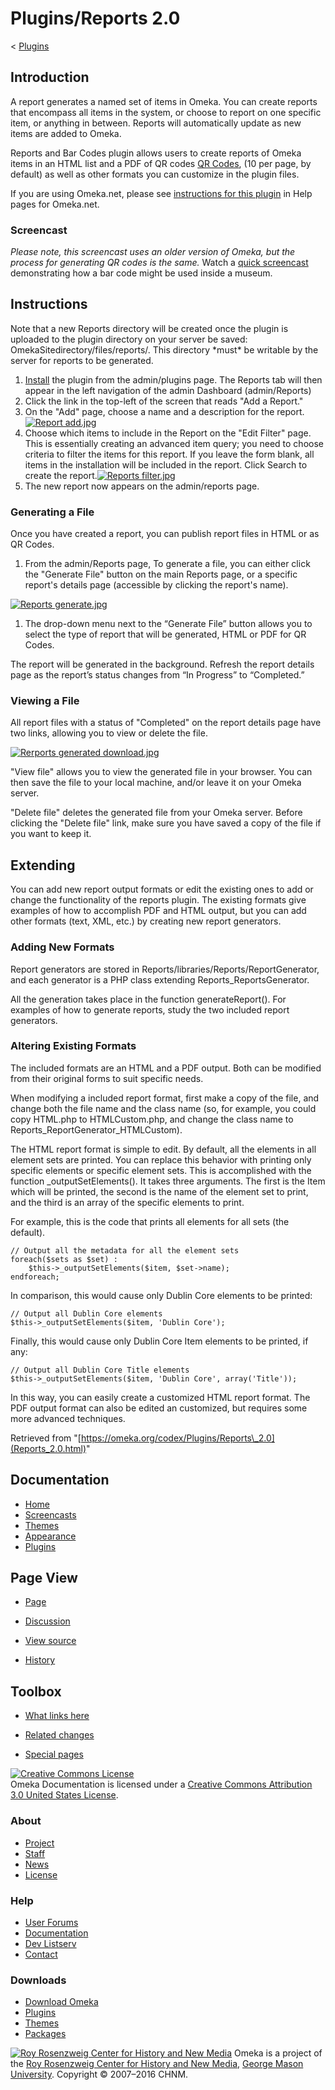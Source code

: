 Plugins/Reports 2.0
===================

<div id="contentSub">

<span class="subpages">&lt;
[Plugins](../Plugins.1.html "Plugins")</span>

</div>

<div id="primary">

<span id="Introduction" class="mw-headline"> Introduction </span>
-----------------------------------------------------------------

A report generates a named set of items in Omeka. You can create reports
that encompass all items in the system, or choose to report on one
specific item, or anything in between. Reports will automatically update
as new items are added to Omeka.

Reports and Bar Codes plugin allows users to create reports of Omeka
items in an HTML list and a PDF of QR codes [QR
Codes](http://en.wikipedia.org/wiki/QR_Code), (10 per page, by default)
as well as other formats you can customize in the plugin files.

If you are using Omeka.net, please see [instructions for this
plugin](http://info.omeka.net/build-a-website/manage-themes-and-plugins/reports-and-bar-codes/)
in Help pages for Omeka.net.

### <span id="Screencast" class="mw-headline"> Screencast </span>

*Please note, this screencast uses an older version of Omeka, but the
process for generating QR codes is the same.* Watch a [quick
screencast](../../files/movies/Barcode_tutorial_small.mov) demonstrating
how a bar code might be used inside a museum.

<span id="Instructions" class="mw-headline"> Instructions </span>
-----------------------------------------------------------------

Note that a new Reports directory will be created once the plugin is
uploaded to the plugin directory on your server be saved:
OmekaSitedirectory/files/reports/. This directory \*must\* be writable
by the server for reports to be generated.

1.  [Install](../Managing_Plugins_2.0.html#Installing_a_Plugin "Managing Plugins 2.0")
    the plugin from the admin/plugins page. The Reports tab will then
    appear in the left navigation of the admin Dashboard (admin/Reports)
2.  Click the link in the top-left of the screen that reads "Add a
    Report."
3.  On the "Add" page, choose a name and a description for the
    report.[![Report
    add.jpg](https://omeka.org/c/images/thumb/4/4e/Report_add.jpg/500px-Report_add.jpg)](https://omeka.org/codex/File:Report_add.jpg)
4.  Choose which items to include in the Report on the "Edit
    Filter" page. This is essentially creating an advanced item query;
    you need to choose criteria to filter the items for this report. If
    you leave the form blank, all items in the installation will be
    included in the report. Click Search to create the report.[![Reports
    filter.jpg](https://omeka.org/c/images/thumb/b/b8/Reports_filter.jpg/500px-Reports_filter.jpg)](https://omeka.org/codex/File:Reports_filter.jpg)
5.  The new report now appears on the admin/reports page.

### <span id="Generating_a_File" class="mw-headline"> Generating a File </span>

Once you have created a report, you can publish report files in HTML or
as QR Codes.

1.  From the admin/Reports page, To generate a file, you can either
    click the "Generate File" button on the main Reports page, or a
    specific report's details page (accessible by clicking the
    report's name).

[![Reports
generate.jpg](https://omeka.org/c/images/thumb/1/1c/Reports_generate.jpg/500px-Reports_generate.jpg)](https://omeka.org/codex/File:Reports_generate.jpg)

1.  The drop-down menu next to the “Generate File” button allows you to
    select the type of report that will be generated, HTML or PDF for
    QR Codes.

The report will be generated in the background. Refresh the report
details page as the report’s status changes from “In Progress” to
“Completed.”

### <span id="Viewing_a_File" class="mw-headline"> Viewing a File </span>

All report files with a status of "Completed" on the report details page
have two links, allowing you to view or delete the file.

[![Rerports generated
download.jpg](https://omeka.org/c/images/thumb/6/67/Rerports_generated_download.jpg/500px-Rerports_generated_download.jpg)](https://omeka.org/codex/File:Rerports_generated_download.jpg)

"View file" allows you to view the generated file in your browser. You
can then save the file to your local machine, and/or leave it on your
Omeka server.

"Delete file" deletes the generated file from your Omeka server. Before
clicking the "Delete file" link, make sure you have saved a copy of the
file if you want to keep it.

<span id="Extending" class="mw-headline"> Extending </span>
-----------------------------------------------------------

You can add new report output formats or edit the existing ones to add
or change the functionality of the reports plugin. The existing formats
give examples of how to accomplish PDF and HTML output, but you can add
other formats (text, XML, etc.) by creating new report generators.

### <span id="Adding_New_Formats" class="mw-headline"> Adding New Formats </span>

Report generators are stored in
Reports/libraries/Reports/ReportGenerator, and each generator is a PHP
class extending Reports\_ReportsGenerator.

All the generation takes place in the function generateReport(). For
examples of how to generate reports, study the two included report
generators.

### <span id="Altering_Existing_Formats" class="mw-headline"> Altering Existing Formats </span>

The included formats are an HTML and a PDF output. Both can be modified
from their original forms to suit specific needs.

When modifying a included report format, first make a copy of the file,
and change both the file name and the class name (so, for example, you
could copy HTML.php to HTMLCustom.php, and change the class name to
Reports\_ReportGenerator\_HTMLCustom).

The HTML report format is simple to edit. By default, all the elements
in all element sets are printed. You can replace this behavior with
printing only specific elements or specific element sets. This is
accomplished with the function \_outputSetElements(). It takes three
arguments. The first is the Item which will be printed, the second is
the name of the element set to print, and the third is an array of the
specific elements to print.

For example, this is the code that prints all elements for all sets (the
default).

<div class="mw-geshi mw-content-ltr" dir="ltr">

<div class="php source-php">

``` {.de1}
// Output all the metadata for all the element sets
foreach($sets as $set) :
    $this->_outputSetElements($item, $set->name);
endforeach;
```

</div>

</div>

In comparison, this would cause only Dublin Core elements to be printed:

<div class="mw-geshi mw-content-ltr" dir="ltr">

<div class="php source-php">

``` {.de1}
// Output all Dublin Core elements
$this->_outputSetElements($item, 'Dublin Core');
```

</div>

</div>

Finally, this would cause only Dublin Core Item elements to be printed,
if any:

<div class="mw-geshi mw-content-ltr" dir="ltr">

<div class="php source-php">

``` {.de1}
// Output all Dublin Core Title elements
$this->_outputSetElements($item, 'Dublin Core', array('Title'));
```

</div>

</div>

In this way, you can easily create a customized HTML report format. The
PDF output format can also be edited an customized, but requires some
more advanced techniques.

<div class="printfooter">

Retrieved from
"[https://omeka.org/codex/Plugins/Reports\_2.0](Reports_2.0.html)"

</div>

<div id="catlinks" class="catlinks catlinks-allhidden">

</div>

</div>

<div id="secondary">

<div class="portlet">

Documentation
-------------

-   [Home](../index.html)
-   [Screencasts](../Screencasts.html)
-   [Themes](../Managing_Themes_2.0.html)
-   [Appearance](../Managing_Appearance_2.0.html)
-   [Plugins](../Plugins2.0.html)

</div>

<div class="portlet">

Page View
---------

-   <div id="nav-page">

    </div>

    [Page](Reports_2.0.html)
-   <div id="nav-discussion">

    </div>

    [Discussion](https://omeka.org/c/index.php?title=Talk:Plugins/Reports_2.0&action=edit&redlink=1)
-   <div id="nav-view_source">

    </div>

    [View
    source](https://omeka.org/c/index.php?title=Plugins/Reports_2.0&action=edit)
-   <div id="nav-history">

    </div>

    [History](https://omeka.org/c/index.php?title=Plugins/Reports_2.0&action=history)

</div>

<div id="wiki-toolbox" class="portlet">

Toolbox
-------

-   <div id="t-whatlinkshere">

    </div>

    [What links
    here](https://omeka.org/codex/Special:WhatLinksHere/Plugins/Reports_2.0)
-   <div id="t-recentchangeslinked">

    </div>

    [Related
    changes](https://omeka.org/codex/Special:RecentChangesLinked/Plugins/Reports_2.0)
-   <div id="t-specialpages">

    </div>

    [Special pages](../Special:SpecialPages.html)

</div>

[![Creative Commons
License](https://i.creativecommons.org/l/by/3.0/us/88x31.png)](http://creativecommons.org/licenses/by/3.0/us/)\
Omeka Documentation is licensed under a [Creative Commons Attribution
3.0 United States
License](http://creativecommons.org/licenses/by/3.0/us/).

</div>

</div>

</div>

<div id="footer">

<div class="padding">

<div id="sitemap">

<div class="section">

### About

-   [Project](../../about/index.html)
-   [Staff](../../about/staff/index.html)
-   [News](../../blog/index.html)
-   [License](http://www.gnu.org/copyleft/gpl.html)

</div>

<div class="section">

### Help

-   [User Forums](../../forums/index.html)
-   [Documentation](../index.html)
-   [Dev Listserv](http://groups.google.com/group/omeka-dev)
-   [Contact](../../contact/index.html)

</div>

<div class="section">

### Downloads

-   [Download Omeka](../../download/index.html)
-   [Plugins](../../addons/plugins.html)
-   [Themes](../../addons/themes.html)
-   [Packages](../../download/packages/index.html)

</div>

</div>

<div id="chnm-meta">

<span id="chnm-logo">[![Roy Rosenzweig Center for History and New
Media](../../ui/i/rrchnm-logo-regular.gif)](http://chnm.gmu.edu)</span>
Omeka is a project of the [Roy Rosenzweig Center for History and New
Media](http://chnm.gmu.edu), [George Mason
University](http://www.gmu.edu). Copyright © 2007–2016 CHNM.

</div>

</div>

</div>

</div>
